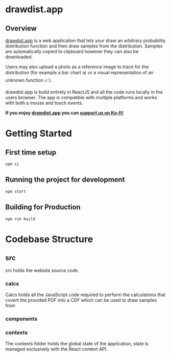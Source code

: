 # drawdist.app 

## Overview

[drawdist.app](https://drawdist.app) is a web application that lets your draw an arbitrary probability distribution function and then draw samples from the distribution. Samples are automatically copied to clipboard however they can also be downloaded.

Users may also upload a photo as a reference image to trace for the distribution (for example a bar chart 📊 or a visual representation of an unknown function 📈).

drawdist.app is build entirely in ReactJS and all the code runs locally in the users browser. The app is compatible with multiple platforms and works with both a mouse and touch events.

**If you enjoy [drawdist.app](https://drawdist.app) you can [support us on Ko-fi!](https://ko-fi.com/jamesandowen)**

# Getting Started

## First time setup
```
npm ci
```

## Running the project for development
```
npm start
```

## Building for Production
```
npm run build
```


# Codebase Structure

## src 
src holds the website source code.

### calcs 
Calcs holds all the JavaScript code required to perform the calculations that covert the provided PDF into a CDF which can be used to draw samples from

### components

### contexts
The contexts folder holds the global state of the application, state is managed exclusively with the React context API.